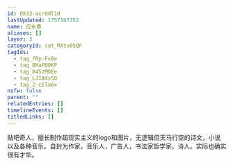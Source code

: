 ```yaml
---
id: 0533-acr0dl1d
lastUpdated: 1757167352
name: 应永春
aliases: []
layer: 3
categoryId: cat_MXtv05QF
tagIds:
  - tag_fRp-FvBe
  - tag_BHaPQ9KP
  - tag_845zMOEe
  - tag_LJIAXzSO
  - tag_Z-cEla6x
nsfw: false
parent: ""
relatedEntries: []
timelineEvents: []
titledLinks: []
---
```


贴吧奇人，擅长制作超现实主义的logo和图片，无逻辑但天马行空的诗文，小说以及各种音乐。自封为作家，音乐人，广告人，书法家哲学家，诗人。实际也确实很有才华。
